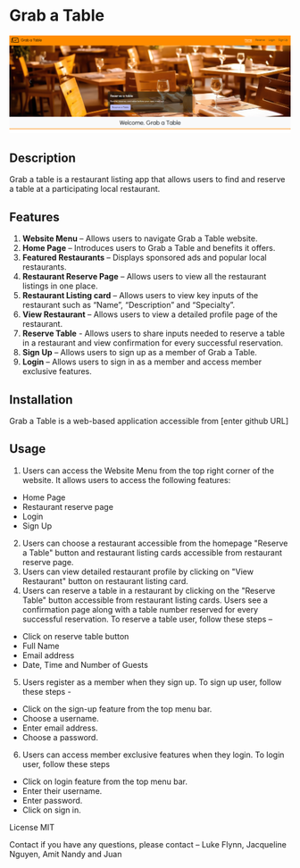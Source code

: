 # Grab a Table

![Screenshot of Grab a Table Home Page](./assets/images/home-screenshot.png)

## Description
Grab a table is a restaurant listing app that allows users to find and reserve a table at a participating local restaurant.

## Features
1. **Website Menu** – Allows users to navigate Grab a Table website.
2. **Home Page** – Introduces users to Grab a Table and benefits it offers.
3. **Featured Restaurants** – Displays sponsored ads and popular local restaurants. 
4. **Restaurant Reserve Page** – Allows users to view all the restaurant listings in one place.
5. **Restaurant Listing card** – Allows users to view key inputs of the restaurant such as “Name”, “Description” and “Specialty”. 
6. **View Restaurant** – Allows users to view a detailed profile page of the restaurant.
7. **Reserve Table** - Allows users to share inputs needed to reserve a table in a restaurant and view confirmation for every successful reservation.
8. **Sign Up** – Allows users to sign up as a member of Grab a Table.
9. **Login** – Allows users to sign in as a member and access member exclusive features.

## Installation
Grab a Table is a web-based application accessible from [enter github URL]

## Usage
1. Users can access the Website Menu from the top right corner of the website. It allows users to access the following features:
* Home Page
* Restaurant reserve page
* Login 
* Sign Up
2. Users can choose a restaurant accessible from the homepage "Reserve a Table" button and restaurant listing cards accessible from restaurant reserve page.
3. Users can view detailed restaurant profile by clicking on "View Restaurant" button on restaurant listing card. 
4. Users can reserve a table in a restaurant by clicking on the "Reserve Table" button accessible from restaurant listing cards. Users see a confirmation page along with a table number reserved for every successful reservation. To reserve a table user, follow these steps –
* Click on reserve table button
* Full Name
* Email address
* Date, Time and Number of Guests
5. Users register as a member when they sign up. To sign up user, follow these steps -  
* Click on the sign-up feature from the top menu bar. 
* Choose a username.
* Enter email address.
* Choose a password.
6. Users can access member exclusive features when they login. To login user, follow these steps 
* Click on login feature from the top menu bar.
* Enter their username.
* Enter password.
* Click on sign in.

License
MIT

Contact if you have any questions, please contact – Luke Flynn, Jacqueline Nguyen, Amit Nandy and Juan 

